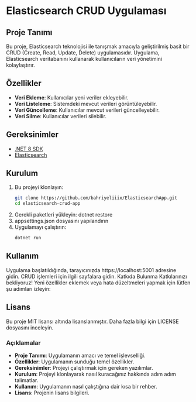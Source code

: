 # Elasticsearch CRUD Uygulaması

## Proje Tanımı

Bu proje, Elasticsearch teknolojisi ile tanışmak amacıyla geliştirilmiş basit bir CRUD (Create, Read, Update, Delete) uygulamasıdır. Uygulama, Elasticsearch veritabanını kullanarak kullanıcıların veri yönetimini kolaylaştırır.

## Özellikler

- **Veri Ekleme**: Kullanıcılar yeni veriler ekleyebilir.
- **Veri Listeleme**: Sistemdeki mevcut verileri görüntüleyebilir.
- **Veri Güncelleme**: Kullanıcılar mevcut verileri güncelleyebilir.
- **Veri Silme**: Kullanıcılar verileri silebilir.

## Gereksinimler

- [.NET 8 SDK](https://dotnet.microsoft.com/download/dotnet/8.0)
- [Elasticsearch](https://www.elastic.co/downloads/elasticsearch)

## Kurulum

1. Bu projeyi klonlayın:
   ```bash
   git clone https://github.com/bahriyeliiix/ElasticsearchApp.git
   cd elasticsearch-crud-app
2. Gerekli paketleri yükleyin:
   dotnet restore
3. appsettings.json dosyasını yapılandırın
4. Uygulamayı çalıştırın:
    ```bash
   dotnet run
## Kullanım
Uygulama başlatıldığında, tarayıcınızda https://localhost:5001 adresine gidin.
CRUD işlemleri için ilgili sayfalara gidin.
Katkıda Bulunma
Katkılarınızı bekliyoruz! Yeni özellikler eklemek veya hata düzeltmeleri yapmak için lütfen şu adımları izleyin:
## Lisans
Bu proje MIT lisansı altında lisanslanmıştır. Daha fazla bilgi için LICENSE dosyasını inceleyin.


### Açıklamalar

- **Proje Tanımı**: Uygulamanın amacı ve temel işlevselliği.
- **Özellikler**: Uygulamanın sunduğu temel özellikler.
- **Gereksinimler**: Projeyi çalıştırmak için gereken yazılımlar.
- **Kurulum**: Projeyi klonlayarak nasıl kuracağınız hakkında adım adım talimatlar.
- **Kullanım**: Uygulamanın nasıl çalıştığına dair kısa bir rehber.
- **Lisans**: Projenin lisans bilgileri.
